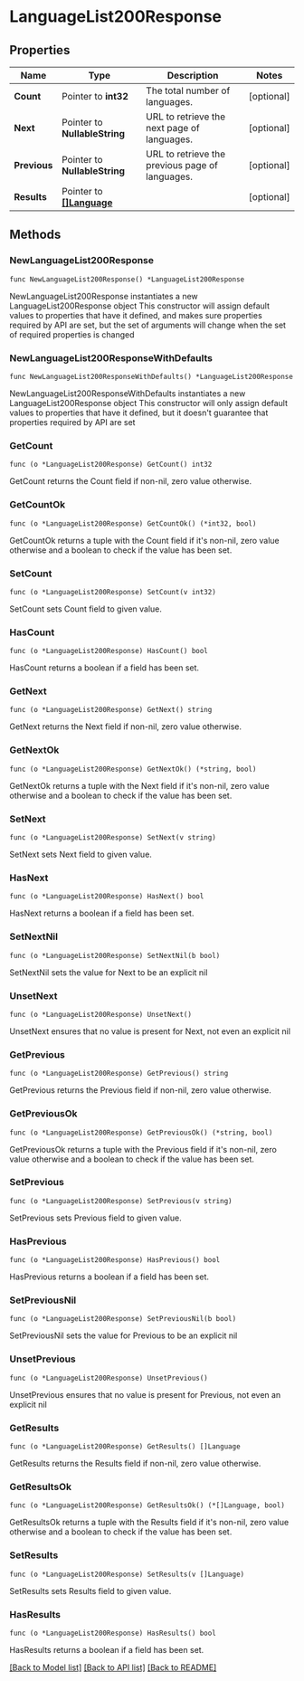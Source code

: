 # LanguageList200Response

## Properties

Name | Type | Description | Notes
------------ | ------------- | ------------- | -------------
**Count** | Pointer to **int32** | The total number of languages. | [optional] 
**Next** | Pointer to **NullableString** | URL to retrieve the next page of languages. | [optional] 
**Previous** | Pointer to **NullableString** | URL to retrieve the previous page of languages. | [optional] 
**Results** | Pointer to [**[]Language**](Language.md) |  | [optional] 

## Methods

### NewLanguageList200Response

`func NewLanguageList200Response() *LanguageList200Response`

NewLanguageList200Response instantiates a new LanguageList200Response object
This constructor will assign default values to properties that have it defined,
and makes sure properties required by API are set, but the set of arguments
will change when the set of required properties is changed

### NewLanguageList200ResponseWithDefaults

`func NewLanguageList200ResponseWithDefaults() *LanguageList200Response`

NewLanguageList200ResponseWithDefaults instantiates a new LanguageList200Response object
This constructor will only assign default values to properties that have it defined,
but it doesn't guarantee that properties required by API are set

### GetCount

`func (o *LanguageList200Response) GetCount() int32`

GetCount returns the Count field if non-nil, zero value otherwise.

### GetCountOk

`func (o *LanguageList200Response) GetCountOk() (*int32, bool)`

GetCountOk returns a tuple with the Count field if it's non-nil, zero value otherwise
and a boolean to check if the value has been set.

### SetCount

`func (o *LanguageList200Response) SetCount(v int32)`

SetCount sets Count field to given value.

### HasCount

`func (o *LanguageList200Response) HasCount() bool`

HasCount returns a boolean if a field has been set.

### GetNext

`func (o *LanguageList200Response) GetNext() string`

GetNext returns the Next field if non-nil, zero value otherwise.

### GetNextOk

`func (o *LanguageList200Response) GetNextOk() (*string, bool)`

GetNextOk returns a tuple with the Next field if it's non-nil, zero value otherwise
and a boolean to check if the value has been set.

### SetNext

`func (o *LanguageList200Response) SetNext(v string)`

SetNext sets Next field to given value.

### HasNext

`func (o *LanguageList200Response) HasNext() bool`

HasNext returns a boolean if a field has been set.

### SetNextNil

`func (o *LanguageList200Response) SetNextNil(b bool)`

 SetNextNil sets the value for Next to be an explicit nil

### UnsetNext
`func (o *LanguageList200Response) UnsetNext()`

UnsetNext ensures that no value is present for Next, not even an explicit nil
### GetPrevious

`func (o *LanguageList200Response) GetPrevious() string`

GetPrevious returns the Previous field if non-nil, zero value otherwise.

### GetPreviousOk

`func (o *LanguageList200Response) GetPreviousOk() (*string, bool)`

GetPreviousOk returns a tuple with the Previous field if it's non-nil, zero value otherwise
and a boolean to check if the value has been set.

### SetPrevious

`func (o *LanguageList200Response) SetPrevious(v string)`

SetPrevious sets Previous field to given value.

### HasPrevious

`func (o *LanguageList200Response) HasPrevious() bool`

HasPrevious returns a boolean if a field has been set.

### SetPreviousNil

`func (o *LanguageList200Response) SetPreviousNil(b bool)`

 SetPreviousNil sets the value for Previous to be an explicit nil

### UnsetPrevious
`func (o *LanguageList200Response) UnsetPrevious()`

UnsetPrevious ensures that no value is present for Previous, not even an explicit nil
### GetResults

`func (o *LanguageList200Response) GetResults() []Language`

GetResults returns the Results field if non-nil, zero value otherwise.

### GetResultsOk

`func (o *LanguageList200Response) GetResultsOk() (*[]Language, bool)`

GetResultsOk returns a tuple with the Results field if it's non-nil, zero value otherwise
and a boolean to check if the value has been set.

### SetResults

`func (o *LanguageList200Response) SetResults(v []Language)`

SetResults sets Results field to given value.

### HasResults

`func (o *LanguageList200Response) HasResults() bool`

HasResults returns a boolean if a field has been set.


[[Back to Model list]](../README.md#documentation-for-models) [[Back to API list]](../README.md#documentation-for-api-endpoints) [[Back to README]](../README.md)


